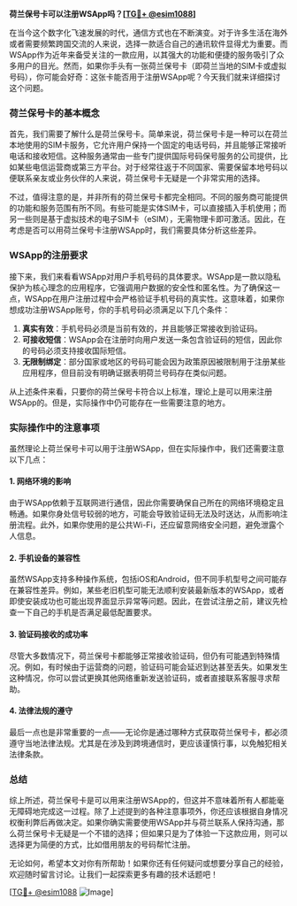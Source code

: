 **荷兰保号卡可以注册WSApp吗？[[TG💪+ @esim1088](https://t.me/s/esim1088)]**

在当今这个数字化飞速发展的时代，通信方式也在不断演变。对于许多生活在海外或者需要频繁跨国交流的人来说，选择一款适合自己的通讯软件显得尤为重要。而WSApp作为近年来备受关注的一款应用，以其强大的功能和便捷的服务吸引了众多用户的目光。然而，如果你手头有一张荷兰保号卡（即荷兰当地的SIM卡或虚拟号码），你可能会好奇：这张卡能否用于注册WSApp呢？今天我们就来详细探讨这个问题。

### 荷兰保号卡的基本概念

首先，我们需要了解什么是荷兰保号卡。简单来说，荷兰保号卡是一种可以在荷兰本地使用的SIM卡服务，它允许用户保持一个固定的电话号码，并且能够正常接听电话和接收短信。这种服务通常由一些专门提供国际号码保号服务的公司提供，比如某些电信运营商或第三方平台。对于经常往返于不同国家、需要保留本地号码以便联系亲友或业务伙伴的人来说，荷兰保号卡无疑是一个非常实用的选择。

不过，值得注意的是，并非所有的荷兰保号卡都完全相同。不同的服务商可能提供的功能和服务范围有所不同。有些可能是实体SIM卡，可以直接插入手机使用；而另一些则是基于虚拟技术的电子SIM卡（eSIM），无需物理卡即可激活。因此，在考虑是否可以用荷兰保号卡注册WSApp时，我们需要具体分析这些差异。

### WSApp的注册要求

接下来，我们来看看WSApp对用户手机号码的具体要求。WSApp是一款以隐私保护为核心理念的应用程序，它强调用户数据的安全性和匿名性。为了确保这一点，WSApp在用户注册过程中会严格验证手机号码的真实性。这意味着，如果你想成功注册WSApp账号，你的手机号码必须满足以下几个条件：

1. **真实有效**：手机号码必须是当前有效的，并且能够正常接收到验证码。
2. **可接收短信**：WSApp会在注册时向用户发送一条包含验证码的短信，因此你的号码必须支持接收国际短信。
3. **无限制绑定**：部分国家或地区的号码可能会因为政策原因被限制用于注册某些应用程序，但目前没有明确证据表明荷兰号码存在类似问题。

从上述条件来看，只要你的荷兰保号卡符合以上标准，理论上是可以用来注册WSApp的。但是，实际操作中仍可能存在一些需要注意的地方。

### 实际操作中的注意事项

虽然理论上荷兰保号卡可以用于注册WSApp，但在实际操作中，我们还需要注意以下几点：

#### 1. 网络环境的影响
由于WSApp依赖于互联网进行通信，因此你需要确保自己所在的网络环境稳定且畅通。如果你身处信号较弱的地方，可能会导致验证码无法及时送达，从而影响注册流程。此外，如果你使用的是公共Wi-Fi，还应留意网络安全问题，避免泄露个人信息。

#### 2. 手机设备的兼容性
虽然WSApp支持多种操作系统，包括iOS和Android，但不同手机型号之间可能存在兼容性差异。例如，某些老旧机型可能无法顺利安装最新版本的WSApp，或者即使安装成功也可能出现界面显示异常等问题。因此，在尝试注册之前，建议先检查一下自己的手机是否满足最低配置要求。

#### 3. 验证码接收的成功率
尽管大多数情况下，荷兰保号卡都能够正常接收验证码，但仍有可能遇到特殊情况。例如，有时候由于运营商的问题，验证码可能会延迟到达甚至丢失。如果发生这种情况，你可以尝试更换其他网络重新发送验证码，或者直接联系客服寻求帮助。

#### 4. 法律法规的遵守
最后一点也是非常重要的一点——无论你是通过哪种方式获取荷兰保号卡，都必须遵守当地法律法规。尤其是在涉及到跨境通信时，更应该谨慎行事，以免触犯相关法律条款。

### 总结

综上所述，荷兰保号卡是可以用来注册WSApp的，但这并不意味着所有人都能毫无障碍地完成这一过程。除了上述提到的各种注意事项外，你还应该根据自身情况权衡利弊后再做决定。如果你确实需要使用WSApp并与荷兰联系人保持沟通，那么荷兰保号卡无疑是一个不错的选择；但如果只是为了体验一下这款应用，则可以选择更为简便的方式，比如借用朋友的号码帮忙注册。

无论如何，希望本文对你有所帮助！如果你还有任何疑问或想要分享自己的经验，欢迎随时留言讨论。让我们一起探索更多有趣的技术话题吧！

[[TG💪+ @esim1088](https://t.me/s/esim1088) ![Image](https://i.postimg.cc/4NQfJmqS/Snipaste-2025-05-13-00-14-12.png)]